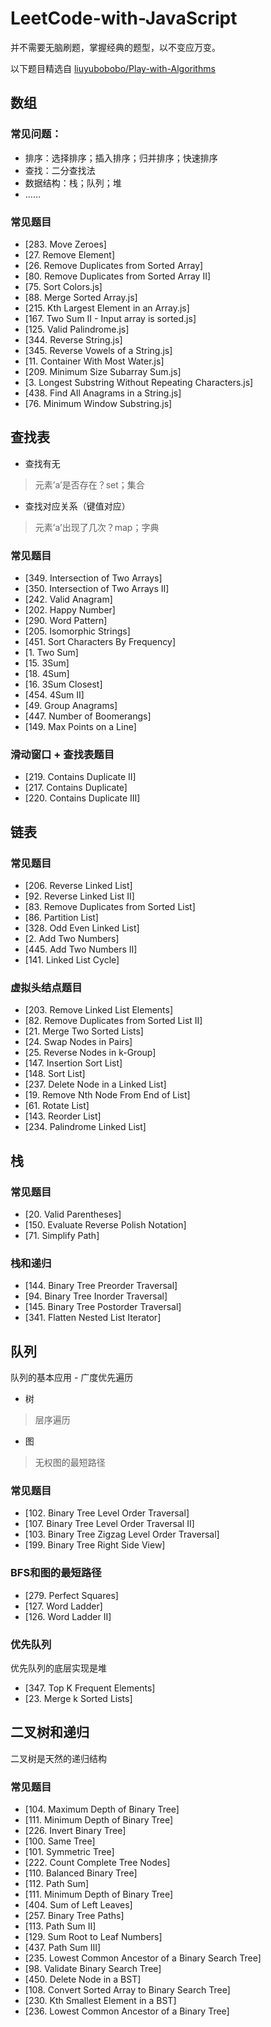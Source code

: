 # LeetCode-with-JavaScript

并不需要无脑刷题，掌握经典的题型，以不变应万变。

以下题目精选自 [liuyubobobo/Play-with-Algorithms](https://github.com/liuyubobobo/Play-with-Algorithms)

## 数组
### 常见问题：
- 排序：选择排序；插入排序；归并排序；快速排序
- 查找：二分查找法
- 数据结构：栈；队列；堆
- ……

### 常见题目
- [283. Move Zeroes]
- [27. Remove Element]
- [26. Remove Duplicates from Sorted Array]
- [80. Remove Duplicates from Sorted Array II]
- [75. Sort Colors.js]
- [88. Merge Sorted Array.js]
- [215. Kth Largest Element in an Array.js]
- [167. Two Sum II - Input array is sorted.js]
- [125. Valid Palindrome.js]
- [344. Reverse String.js]
- [345. Reverse Vowels of a String.js]
- [11. Container With Most Water.js]
- [209. Minimum Size Subarray Sum.js]
- [3. Longest Substring Without Repeating Characters.js]
- [438. Find All Anagrams in a String.js]
- [76. Minimum Window Substring.js]


## 查找表
- 查找有无
> 元素’a’是否存在？set；集合

- 查找对应关系（键值对应）
> 元素’a’出现了几次？map；字典

### 常见题目
- [349. Intersection of Two Arrays]
- [350. Intersection of Two Arrays II]
- [242. Valid Anagram]
- [202. Happy Number]
- [290. Word Pattern]
- [205. Isomorphic Strings]
- [451. Sort Characters By Frequency]
- [1. Two Sum]
- [15. 3Sum]
- [18. 4Sum]
- [16. 3Sum Closest]
- [454. 4Sum II]
- [49. Group Anagrams]
- [447. Number of Boomerangs]
- [149. Max Points on a Line]

### 滑动窗口 + 查找表题目
- [219. Contains Duplicate II]
- [217. Contains Duplicate]
- [220. Contains Duplicate III]



## 链表

### 常见题目
- [206. Reverse Linked List]
- [92. Reverse Linked List II]
- [83. Remove Duplicates from Sorted List]
- [86. Partition List]
- [328. Odd Even Linked List]
- [2. Add Two Numbers]
- [445. Add Two Numbers II]
- [141. Linked List Cycle]

### 虚拟头结点题目
- [203. Remove Linked List Elements]
- [82. Remove Duplicates from Sorted List II]
- [21. Merge Two Sorted Lists]
- [24. Swap Nodes in Pairs]
- [25. Reverse Nodes in k-Group]
- [147. Insertion Sort List]
- [148. Sort List]
- [237. Delete Node in a Linked List]
- [19. Remove Nth Node From End of List]
- [61. Rotate List]
- [143. Reorder List]
- [234. Palindrome Linked List]

## 栈
### 常见题目
- [20. Valid Parentheses]
- [150. Evaluate Reverse Polish Notation]
- [71. Simplify Path]

### 栈和递归
- [144. Binary Tree Preorder Traversal]
- [94. Binary Tree Inorder Traversal]
- [145. Binary Tree Postorder Traversal]
- [341. Flatten Nested List Iterator]

## 队列
队列的基本应用 - 广度优先遍历
- 树
> 层序遍历
- 图
> 无权图的最短路径

### 常见题目
- [102. Binary Tree Level Order Traversal]
- [107. Binary Tree Level Order Traversal II]
- [103. Binary Tree Zigzag Level Order Traversal]
- [199. Binary Tree Right Side View]

### BFS和图的最短路径
- [279. Perfect Squares]
- [127. Word Ladder]
- [126. Word Ladder II]

### 优先队列

优先队列的底层实现是堆

- [347. Top K Frequent Elements]
- [23. Merge k Sorted Lists]

## 二叉树和递归
二叉树是天然的递归结构

### 常见题目
- [104. Maximum Depth of Binary Tree]
- [111. Minimum Depth of Binary Tree]
- [226. Invert Binary Tree]
- [100. Same Tree]
- [101. Symmetric Tree]
- [222. Count Complete Tree Nodes]
- [110. Balanced Binary Tree]
- [112. Path Sum]
- [111. Minimum Depth of Binary Tree]
- [404. Sum of Left Leaves]
- [257. Binary Tree Paths]
- [113. Path Sum II]
- [129. Sum Root to Leaf Numbers]
- [437. Path Sum III]
- [235. Lowest Common Ancestor of a Binary Search Tree]
- [98. Validate Binary Search Tree]
- [450. Delete Node in a BST]
- [108. Convert Sorted Array to Binary Search Tree]
- [230. Kth Smallest Element in a BST]
- [236. Lowest Common Ancestor of a Binary Tree]


